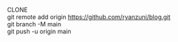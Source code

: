 CLONE  
git remote add origin   https://github.com/ryanzuni/blog.git   
git branch -M main  
git push -u origin main  